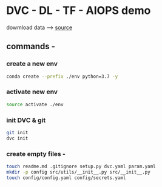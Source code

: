 # DVC - DL - TF - AIOPS demo

dowmload data --> [source](https://drive.google.com/drive/u/5/folders/1tz4IOoJKdi999IRdqJY04VOifyllRzj1)

## commands -

### create a new env
```bash
conda create --prefix ./env python=3.7 -y
```

### activate new env
```bash
source activate ./env
```

### init DVC & git
```bash
git init
dvc init
```

### create empty files -
```bash
touch readme.md .gitignore setup.py dvc.yaml param.yaml
mkdir -p config src/utils/__init__.py src/__init__.py
touch config/config.yaml config/secrets.yaml
```
